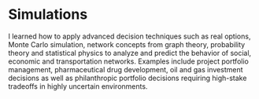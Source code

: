 # Simulations
I learned how to apply advanced decision techniques such as real options, Monte Carlo simulation, network concepts from graph theory, probability theory and statistical physics to analyze and predict the behavior of social, economic and transportation networks. Examples include project portfolio management, pharmaceutical drug development, oil and gas investment decisions as well as philanthropic portfolio decisions requiring high-stake tradeoffs in highly uncertain environments.
